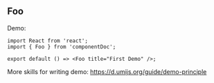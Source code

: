 
## Foo

Demo:

```tsx
import React from 'react';
import { Foo } from 'componentDoc';

export default () => <Foo title="First Demo" />;
```

More skills for writing demo: https://d.umijs.org/guide/demo-principle
